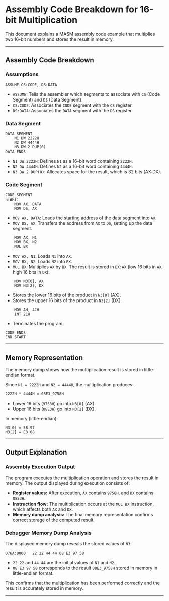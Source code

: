 # Assembly Code Breakdown for 16-bit Multiplication

This document explains a MASM assembly code example that multiplies two 16-bit numbers and stores the result in memory.

---

## Assembly Code Breakdown  

### Assumptions  
```assembly
ASSUME CS:CODE, DS:DATA
```
- `ASSUME`: Tells the assembler which segments to associate with `CS` (Code Segment) and `DS` (Data Segment).
- `CS:CODE`: Associates the `CODE` segment with the `CS` register.
- `DS:DATA`: Associates the `DATA` segment with the `DS` register.

### Data Segment  
```assembly
DATA SEGMENT
    N1 DW 2222H
    N2 DW 4444H
    N3 DW 2 DUP(0)
DATA ENDS
```
- `N1 DW 2222H`: Defines `N1` as a 16-bit word containing `2222H`.
- `N2 DW 4444H`: Defines `N2` as a 16-bit word containing `4444H`.
- `N3 DW 2 DUP(0)`: Allocates space for the result, which is 32 bits (AX:DX).

### Code Segment  
```assembly
CODE SEGMENT
START:
    MOV AX, DATA
    MOV DS, AX
```
- `MOV AX, DATA`: Loads the starting address of the data segment into `AX`.
- `MOV DS, AX`: Transfers the address from `AX` to `DS`, setting up the data segment.

```assembly
    MOV AX, N1
    MOV BX, N2
    MUL BX
```
- `MOV AX, N1`: Loads `N1` into `AX`.
- `MOV BX, N2`: Loads `N2` into `BX`.
- `MUL BX`: Multiplies `AX` by `BX`. The result is stored in `DX:AX` (low 16 bits in `AX`, high 16 bits in `DX`).

```assembly
    MOV N3[0], AX
    MOV N3[2], DX
```
- Stores the lower 16 bits of the product in `N3[0]` (AX).
- Stores the upper 16 bits of the product in `N3[2]` (DX).

```assembly
    MOV AH, 4CH
    INT 21H
```
- Terminates the program.

```assembly
CODE ENDS
END START
```

---

## Memory Representation  

The memory dump shows how the multiplication result is stored in little-endian format.  

Since `N1 = 2222H` and `N2 = 4444H`, the multiplication produces:  
```
2222H * 4444H = 08E3_9758H
```
- Lower 16 bits (`9758H`) go into `N3[0]` (AX).
- Upper 16 bits (`08E3H`) go into `N3[2]` (DX).

In memory (little-endian):
```
N3[0] = 58 97
N3[2] = E3 08
```

---

## Output Explanation

### Assembly Execution Output
The program executes the multiplication operation and stores the result in memory. The output displayed during execution consists of:
- **Register values:** After execution, `AX` contains `9758H`, and `DX` contains `08E3H`.
- **Instruction flow:** The multiplication occurs at the `MUL BX` instruction, which affects both `AX` and `DX`.
- **Memory dump analysis:** The final memory representation confirms correct storage of the computed result.

### Debugger Memory Dump Analysis
The displayed memory dump reveals the stored values of `N3`:
```
076A:0000   22 22 44 44 08 E3 97 58
```
- `22 22` and `44 44` are the initial values of `N1` and `N2`.
- `08 E3 97 58` corresponds to the result `08E3_9758H` stored in memory in little-endian format.

This confirms that the multiplication has been performed correctly and the result is accurately stored in memory.

---


